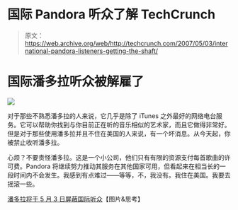 # 国际 Pandora 听众了解 TechCrunch

> 原文：<https://web.archive.org/web/http://techcrunch.com/2007/05/03/international-pandora-listeners-getting-the-shaft/>

# 国际潘多拉听众被解雇了

![](img/d636c4d15fa42a25c084ef50ce8599e2.png)

对于那些不熟悉潘多拉的人来说，它几乎是除了 iTunes 之外最好的网络电台服务。它可以帮助你找到与你目前正在听的音乐相似的艺术家，而且它做得非常好。但是对于那些使用潘多拉并且不住在美国的人来说，有一个坏消息。从今天起，你被禁止收听潘多拉。

心烦？不要责怪潘多拉。这是一个小公司，他们只有有限的资源支付每首歌曲的许可费。Pandora 将继续努力推动其服务在其他国家可用，但看起来在相当长的一段时间内不会发生。我感到有点难过——等等，不，我没有。我住在美国。我要去摇滚一些。

[潘多拉将于 5 月 3 日屏蔽国际听众](https://web.archive.org/web/20221219074437/http://photosandponders.blogspot.com/2007/05/pandora-to-block-international.html)【图片&思考】